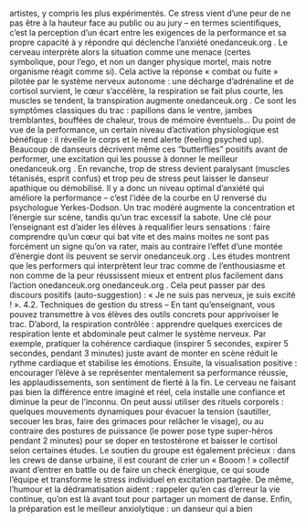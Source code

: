 artistes, y compris les plus expérimentés. Ce stress vient d’une peur de ne pas être à la hauteur face au public ou au jury – en termes scientifiques, c’est la perception d’un écart entre les exigences de la performance et sa propre capacité à y répondre qui déclenche l’anxiété onedanceuk.org . Le cerveau interprète alors la situation comme une menace (certes symbolique, pour l’ego, et non un danger physique mortel, mais notre organisme réagit comme si). Cela active la réponse « combat ou fuite » pilotée par le système nerveux autonome : une décharge d’adrénaline et de cortisol survient, le cœur s’accélère, la respiration se fait plus courte, les muscles se tendent, la transpiration augmente onedanceuk.org . Ce sont les symptômes classiques du trac : papillons dans le ventre, jambes tremblantes, bouffées de chaleur, trous de mémoire éventuels… Du point de vue de la performance, un certain niveau d’activation physiologique est bénéfique : il réveille le corps et le rend alerte (feeling psyched up). Beaucoup de danseurs décrivent même ces “butterflies” positifs avant de performer, une excitation qui les pousse à donner le meilleur onedanceuk.org . En revanche, trop de stress devient paralysant (muscles tétanisés, esprit confus) et trop peu de stress peut laisser le danseur apathique ou démobilisé. Il y a donc un niveau optimal d’anxiété qui améliore la performance – c’est l’idée de la courbe en U renversé du psychologue Yerkes-Dodson. Un trac modéré augmente la concentration et l’énergie sur scène, tandis qu’un trac excessif la sabote. Une clé pour l’enseignant est d’aider les élèves à requalifier leurs sensations : faire comprendre qu’un cœur qui bat vite et des mains moites ne sont pas forcément un signe qu’on va rater, mais au contraire l’effet d’une montée d’énergie dont ils peuvent se servir onedanceuk.org . Les études montrent que les performers qui interprètent leur trac comme de l’enthousiasme et non comme de la peur réussissent mieux et entrent plus facilement dans l’action onedanceuk.org onedanceuk.org . Cela peut passer par des discours positifs (auto-suggestion) : « Je ne suis pas nerveux, je suis excité ! ». 4.2. Techniques de gestion du stress – En tant qu’enseignant, vous pouvez transmettre à vos élèves des outils concrets pour apprivoiser le trac. D’abord, la respiration contrôlée : apprendre quelques exercices de respiration lente et abdominale peut calmer le système nerveux. Par exemple, pratiquer la cohérence cardiaque (inspirer 5 secondes, expirer 5 secondes, pendant 3 minutes) juste avant de monter en scène réduit le rythme cardiaque et stabilise les émotions. Ensuite, la visualisation positive : encourager l’élève à se représenter mentalement sa performance réussie, les applaudissements, son sentiment de fierté à la fin. Le cerveau ne faisant pas bien la différence entre imaginé et réel, cela installe une confiance et diminue la peur de l’inconnu. On peut aussi utiliser des rituels corporels : quelques mouvements dynamiques pour évacuer la tension (sautiller, secouer les bras, faire des grimaces pour relâcher le visage), ou au contraire des postures de puissance (le power pose type super-héros pendant 2 minutes) pour se doper en testostérone et baisser le cortisol selon certaines études. Le soutien du groupe est également précieux : dans les crews de danse urbaine, il est courant de crier un « Booom ! » collectif avant d’entrer en battle ou de faire un check énergique, ce qui soude l’équipe et transforme le stress individuel en excitation partagée. De même, l’humour et la dédramatisation aident : rappeler qu’en cas d’erreur la vie continue, qu’on est là avant tout pour partager un moment de danse. Enfin, la préparation est le meilleur anxiolytique : un danseur qui a bien